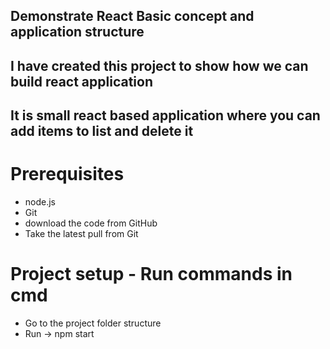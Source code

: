 ## Demonstrate React Basic concept and application structure
## I have created this project to show how we can build react application
## It is small react based application where you can add items to list and delete it

Prerequisites
============
* node.js <download and install from web>
* Git <download and install from web>  
* download the code from GitHub
* Take the latest pull from Git

Project setup - Run commands in cmd
======================
* Go to the project folder structure
* Run -> npm start
